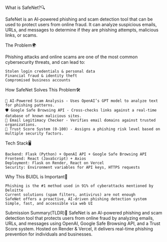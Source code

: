What is SafeNet?🔍

SafeNet is an AI-powered phishing and scam detection tool that can be used to protect users from online fraud. It can analyze suspicious emails, URLs, and messages to determine if they are phishing attempts, malicious links, or scams.

The Problem🌍

Phishing attacks and online scams are one of the most common cybersecurity threats, and can lead to:

    Stolen login credentials & personal data
    Financial fraud & identity theft
    Compromised business accounts

How SafeNet Solves This Problem🛠️

    🤖 AI-Powered Scam Analysis - Uses OpenAI’s GPT model to analyze text for phishing patterns.
    🛡️ Google Safe Browsing API - Cross-checks links against a real-time database of known malicious sites.
    📧 Email Legitimacy Checker - Verifies email domains against trusted organizations.
    🔢 Trust Score System (0-100) - Assigns a phishing risk level based on multiple security factors.

Tech Stack🖥️

    Backend: Flask (Python) + OpenAI API + Google Safe Browsing API
    Frontend: React (JavaScript) + Axios
    Deployment: Flask on Render, React on Vercel
    Security: Environment variables for API keys, HTTPS requests

Why This BUIDL is Important🚀

    Phishing is the #1 method used in 91% of cyberattacks mentioned by Deloitte
    Current solutions (spam filters, antivirus) are not enough
    SafeNet offers a proactive, AI-driven phishing detection system
    Simple, fast, and accessible via web UI

Submission Summary(TLDR)📌 SafeNet is an AI-powered phishing and scam detection tool that protects users from online fraud by analyzing emails, URLs, and messages using OpenAI, Google Safe Browsing API, and a Trust Score system. Hosted on Render & Vercel, it delivers real-time phishing prevention for individuals and businesses.
